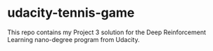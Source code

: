 # udacity-tennis-game
This repo contains my Project 3 solution for the Deep Reinforcement Learning nano-degree program from Udacity.
